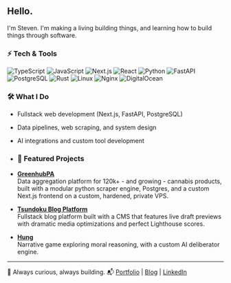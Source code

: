 ## Hello. 

I'm Steven. I'm making a living building things, and learning how to build things through software.

### ⚡ Tech & Tools

![TypeScript](https://img.shields.io/badge/TypeScript-3178C6?logo=typescript&logoColor=fff)
![JavaScript](https://img.shields.io/badge/JavaScript-F7DF1E?logo=javascript&logoColor=000)
![Next.js](https://img.shields.io/badge/Next.js-000?logo=nextdotjs&logoColor=fff)
![React](https://img.shields.io/badge/React-20232A?logo=react&logoColor=61DAFB)
![Python](https://img.shields.io/badge/Python-3776AB?logo=python&logoColor=fff)
![FastAPI](https://img.shields.io/badge/FastAPI-009688?logo=fastapi&logoColor=fff)
![PostgreSQL](https://img.shields.io/badge/PostgreSQL-336791?logo=postgresql&logoColor=fff)
![Rust](https://img.shields.io/badge/Rust-000000?logo=rust&logoColor=white)
![Linux](https://img.shields.io/badge/Linux-FCC624?logo=linux&logoColor=000)
![Nginx](https://img.shields.io/badge/Nginx-009639?logo=nginx&logoColor=fff)
![DigitalOcean](https://img.shields.io/badge/DigitalOcean-0080FF?logo=digitalocean&logoColor=fff)


### 🛠 What I Do
- Fullstack web development (Next.js, FastAPI, PostgreSQL)  
- Data pipelines, web scraping, and system design  
- AI integrations and custom tool development

- ### 🔗 Featured Projects  

- **[GreenhubPA](https://github.com/Steven-Theuerl/GreenhubPA-Public)**  
  Data aggregation platform for 120k+ - and growing - cannabis products, built with a modular python scraper engine, Postgres, and a custom Next.js frontend on a custom, hardened, private VPS.

- **[Tsundoku Blog Platform](https://github.com/Steven-Theuerl/Tsundoku-Public)**  
  Fullstack blog platform built with a CMS that features live draft previews with dramatic media optimizations and perfect Lighthouse scores.

- **[Hung](https://github.com/Steven-Theuerl/Game-Public)**  
  Narrative game exploring moral reasoning, with a custom AI deliberator engine.

---
💌 Always curious, always building. 
📬 [Portfolio](https://www.steventheuerl.xyz) | [Blog](https://www.tsundoku.blog) | [LinkedIn](https://www.linkedin.com/in/steven-theuerl-919175209)



<!--
**Steven-Theuerl/Steven-Theuerl** is a ✨ _special_ ✨ repository because its `README.md` (this file) appears on your GitHub profile.

Here are some ideas to get you started:

- 🔭 I’m currently working on ...
- 🌱 I’m currently learning ...
- 👯 I’m looking to collaborate on ...
- 🤔 I’m looking for help with ...
- 💬 Ask me about ...
- 📫 How to reach me: ...
- 😄 Pronouns: ...
- ⚡ Fun fact: ...
-->
